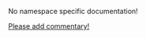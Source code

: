No namespace specific documentation!

[Please add commentary!](https://github.com/arrdem/grimoire/edit/master/_includes/1.4.0/clojure.java.javadoc/index.md)

